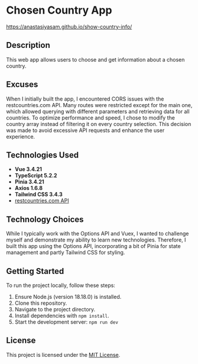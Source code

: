 # Chosen Country App
https://anastasiyasam.github.io/show-country-info/

## Description
This web app allows users to choose and get information about a chosen country.

## Excuses  
When I initially built the app, I encountered CORS issues with the restcountries.com API. Many routes were restricted except for the main one, which allowed querying with different parameters and retrieving data for all countries. To optimize performance and speed, I chose to modify the country array instead of filtering it on every country selection. This decision was made to avoid excessive API requests and enhance the user experience.

## Technologies Used
- **Vue 3.4.21**
- **TypeScript 5.2.2**
- **Pinia 3.4.21**
- **Axios 1.6.8**
- **Tailwind CSS 3.4.3**
- [restcountries.com API](https://restcountries.com)

## Technology Choices
While I typically work with the Options API and Vuex, I wanted to challenge myself and demonstrate my ability to learn new technologies. Therefore, I built this app using the Options API, incorporating a bit of Pinia for state management and partly Tailwind CSS for styling.

## Getting Started
To run the project locally, follow these steps:

1. Ensure Node.js (version 18.18.0) is installed.
2. Clone this repository.
3. Navigate to the project directory.
4. Install dependencies with `npm install`.
5. Start the development server: `npm run dev`

## License
This project is licensed under the [MIT License](https://opensource.org/licenses/MIT).
